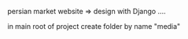 persian market website => design with Django ....

in main root of project create folder by name "media"
